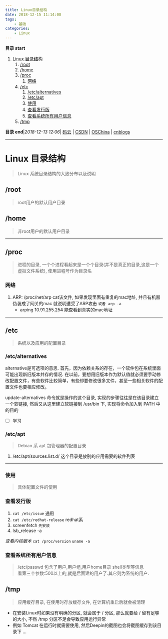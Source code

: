 ```yaml
---
title: Linux目录结构
date: 2018-12-15 11:14:08
tags: 
    - 基础
categories: 
    - Linux
---
```


**目录 start**
 
1. [Linux 目录结构](#linux-目录结构)
    1. [/root](#root)
    1. [/home](#home)
    1. [/proc](#proc)
        1. [网络](#网络)
    1. [/etc](#etc)
        1. [/etc/alternatives](#etcalternatives)
        1. [/etc/apt](#etcapt)
        1. [使用](#使用)
        1. [查看发行版](#查看发行版)
        1. [查看系统所有用户信息](#查看系统所有用户信息)
    1. [/tmp](#tmp)

**目录 end**|_2018-12-13 12:06_| [码云](https://gitee.com/gin9) | [CSDN](http://blog.csdn.net/kcp606) | [OSChina](https://my.oschina.net/kcp1104) | [cnblogs](http://www.cnblogs.com/kuangcp)
****************************************
# Linux 目录结构
> Linux 系统目录结构的大致分布以及说明

## /root
> root用户的默认用户目录

## /home
> 非root用户的默认用户目录  

********************************
## /proc
> 进程的目录, 一个个进程看起来是一个个目录(并不是真正的目录,这是一个虚拟文件系统), 使用进程号作为目录名

### 网络
1. ARP: /proc/net/arp cat该文件, 如果发现里面有重复的mac地址, 并且有机器伪装成了网关的mac 就说明遭受了ARP攻击 `或者 arp -a`
    - arping 10.91.255.254 能查看到真实的mac地址

************************
## /etc
> 系统以及应用的配置目录

### /etc/alternatives
alternative是可选项的意思.
首先，因为依赖关系的存在，一个软件包在系统里面可能出现新旧版本并存的情况.
在以前，要想用旧版本作为默认值就必须要手动修改配置文件，有些软件比较简单，有些却要修改很多文件，甚至一些相关软件的配置文件也要相应修改。

update-alternatives 命令就是操作的这个目录, 实现的步骤往往是在该目录建立一个软链接, 然后又从这里建立软链接到 /usr/bin 下, 实现将命令加入到 PATH 中的目的

- [ ] 学习

### /etc/apt
> Debian 系 apt 包管理器的配置目录

1. /etc/apt/sources.list.d/ 这个目录是放别的应用需要的软件列表

***************************

### 使用
> 具体配置文件的使用

### 查看发行版

1. `cat /etc/issue` 通用
1. `cat /etc/redhat-release` redhat系
1. screenfetch `先安装`
1. lsb_release -a

_查看内核版本_
`cat /proc/version`
`uname -a`

### 查看系统所有用户信息
> /etc/passwd 包含了用户,用户组,用户home目录 shell类型等信息  
> 看第三个参数:500以上的,就是后面建的用户了.其它则为系统的用户.


## /tmp
> 应用缓存目录, 在使用时存放缓存文件, 在计算机重启后就会被清理 

- 在安装Linux时如果没有明确的分区, 就会属于 / 分区, 那么就要给 / 留有足够的大小, 不然 /tmp 分区不足会导致应用运行异常
- 例如 Tomcat 在运行时就需要使用, 然后Deepin的截图也会将截图缓存到该目录下 ...

